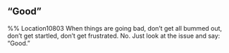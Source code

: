 ## “Good” 
%% Location10803 
When things are going bad, don’t get all bummed out, don’t get startled, don’t get frustrated. No. Just look at the issue and say: “Good.” 